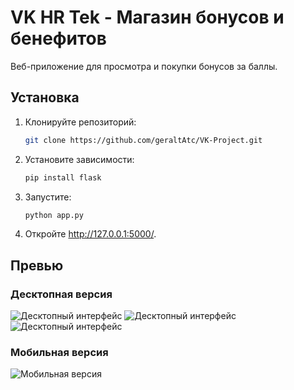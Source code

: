# VK HR Tek - Магазин бонусов и бенефитов

Веб-приложение для просмотра и покупки бонусов за баллы.

## Установка

1. Клонируйте репозиторий:
   ```bash
   git clone https://github.com/geraltAtc/VK-Project.git
2. Установите зависимости:
   ```bash
   pip install flask
3. Запустите:
   ```bash
   python app.py
4. Откройте http://127.0.0.1:5000/.

## Превью

### Десктопная версия
![Десктопный интерфейс](static/images/screenshots/desktop1.png)
![Десктопный интерфейс](static/images/screenshots/desktop2.png)
![Десктопный интерфейс](static/images/screenshots/desktop3.png)

### Мобильная версия
![Мобильная версия](static/images/screenshots/mobile.png)
